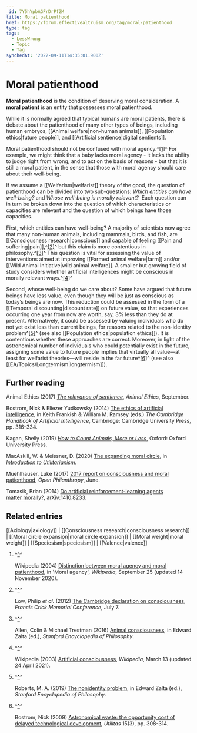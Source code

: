 ```yaml
---
_id: 7Y5hYpbAGFrDrPfZM
title: Moral patienthood
href: https://forum.effectivealtruism.org/tag/moral-patienthood
type: tag
tags:
  - LessWrong
  - Topic
  - Tag
synchedAt: '2022-09-11T14:35:01.900Z'
---
```

# Moral patienthood

**Moral patienthood** is the condition of deserving moral consideration. A **moral patient** is an entity that possesses moral patienthood.

While it is normally agreed that typical humans are moral patients, there is debate about the patienthood of many other types of beings, including human embryos, [[Animal welfare|non-human animals]], [[Population ethics|future people]], and [[Artificial sentience|digital sentients]].

Moral patienthood should not be confused with moral agency.^[\[1\]](#fnrnoqqfllm4h)^ For example, we might think that a baby lacks moral agency - it lacks the ability to judge right from wrong, and to act on the basis of reasons - but that it is still a moral patient, in the sense that those with moral agency should care about their well-being.

If we assume a [[Welfarism|welfarist]] theory of the good, the question of patienthood can be divided into two sub-questions: *Which entities can have well-being?* and *Whose well-being is morally relevant?*  Each question can in turn be broken down into the question of which characteristics or capacities are relevant and the question of which beings have those capacities.

First, which entities can have well-being? A majority of scientists now agree that many non-human animals, including mammals, birds, and fish, are [[Consciousness research|conscious]] and capable of feeling [[Pain and suffering|pain]],^[\[2\]](#fnt60bk5cujqs)^ but this claim is more contentious in philosophy.^[\[3\]](#fne1y75hdul44)^ This question is vital for assessing the value of interventions aimed at improving [[Farmed animal welfare|farm]] and/or [[Wild Animal Initiative|wild animal welfare]]. A smaller but growing field of study considers whether artificial intelligences might be conscious in morally relevant ways.^[\[4\]](#fn2rxiodkjlc)^

Second, whose well-being do we care about? Some have argued that future beings have less value, even though they will be just as conscious as today’s beings are now. This reduction could be assessed in the form of a [[Temporal discounting|discount rate]] on future value, so that experiences occurring one year from now are worth, say, 3% less than they do at present. Alternatively, it could be assessed by valuing individuals who do not yet exist less than current beings, for reasons related to the non-identity problem^[\[5\]](#fnrgwe2i34tle)^ (see also [[Population ethics|population ethics]]). It is contentious whether these approaches are correct. Moreover, in light of the astronomical number of individuals who could potentially exist in the future, assigning some value to future people implies that virtually all value—at least for welfarist theories—will reside in the far future^[\[6\]](#fny11tsvcv4d)^ (see also [[EA/Topics/Longtermism|longtermism]]).

Further reading
---------------

Animal Ethics (2017) [*The relevance of sentience*](https://www.animal-ethics.org/sentience-section/relevance-of-sentience/), *Animal Ethics*, September.

Bostrom, Nick & Eliezer Yudkowsky (2014) [The ethics of artificial intelligence](https://doi.org/10.1017/CBO9781139046855.020), in Keith Frankish & William M. Ramsey (eds.) *The Cambridge Handbook of Artificial Intelligence*, Cambridge: Cambridge University Press, pp. 316–334.

Kagan, Shelly (2019) [*How to Count Animals, More or Less*](https://en.wikipedia.org/wiki/Special:BookSources/9780191868177), Oxford: Oxford University Press.

MacAskill, W. & Meissner, D. (2020) [The expanding moral circle](https://www.utilitarianism.net/utilitarianism-and-practical-ethics#the-expanding-moral-circle), in [*Introduction to Utilitarianism*](https://www.utilitarianism.net/).

Muehlhauser, Luke (2017) [2017 report on consciousness and moral patienthood](https://www.openphilanthropy.org/2017-report-consciousness-and-moral-patienthood), *Open Philanthropy*, June.

Tomasik, Brian (2014) [Do artificial reinforcement-learning agents matter morally?](https://foundational-research.org/files/do-artificial-reinforcement-learning-agents-matter-morally.pdf), arXiv:1410.8233.

Related entries
---------------

[[Axiology|axiology]] | [[Consciousness research|consciousness research]] | [[Moral circle expansion|moral circle expansion]] | [[Moral weight|moral weight]] | [[Speciesism|speciesism]] | [[Valence|valence]]

1.  ^**[^](#fnrefrnoqqfllm4h)**^
    
    Wikipedia (2004) [Distinction between moral agency and moral patienthood](https://en.wikipedia.org/wiki/Moral_agency#Distinction_between_moral_agency_and_moral_patienthood), in 'Moral agency', *Wikipedia*, September 25 (updated 14 November 2020‎).
    
2.  ^**[^](#fnreft60bk5cujqs)**^
    
    Low, Philip *et al.* (2012) [The Cambridge declaration on consciousness](http://fcmconference.org/img/CambridgeDeclarationOnConsciousness.pdf), *Francis Crick Memorial Conference*, July 7.
    
3.  ^**[^](#fnrefe1y75hdul44)**^
    
    Allen, Colin & Michael Trestman (2016) [Animal consciousness](http://plato.stanford.edu/entries/consciousness-animal/#summary), in Edward Zalta (ed.), *Stanford Encyclopedia of Philosophy*.
    
4.  ^**[^](#fnref2rxiodkjlc)**^
    
    Wikipedia (2003) [Artificial consciousness](https://en.wikipedia.org/wiki/Artificial_consciousness), *Wikipedia*, March 13 (updated 24 April 2021‎).
    
5.  ^**[^](#fnrefrgwe2i34tle)**^
    
    Roberts, M. A. (2019) [The nonidentity problem](http://plato.stanford.edu/entries/nonidentity-problem/), in Edward Zalta (ed.), *Stanford Encyclopedia of Philosophy*.
    
6.  ^**[^](#fnrefy11tsvcv4d)**^
    
    Bostrom, Nick (2009) [Astronomical waste: the opportunity cost of delayed technological development](http://intelligence.org/files/AstronomicalWaste.pdf), *Utilitas* 15(3), pp. 308-314.